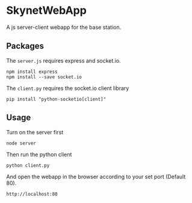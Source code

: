 # SkynetWebApp

A js server-client webapp for the base station.

## Packages

The `server.js` requires express and socket.io.

    npm install express
    npm install --save socket.io

The `client.py` requires the socket.io client library

    pip install "python-socketio[client]"

## Usage

Turn on the server first

    node server

Then run the python client

    python client.py

And open the webapp in the browser according to your set port (Default 80).

    http://localhost:80